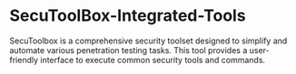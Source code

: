# SecuToolBox-Integrated-Tools
SecuToolbox is a comprehensive security toolset designed to simplify and automate various penetration testing tasks. This tool provides a user-friendly interface to execute common security tools and commands.
